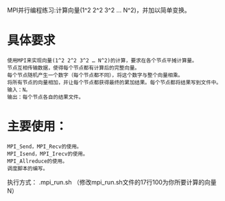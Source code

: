 MPI并行编程练习:计算向量(1^2 2^2 3^2 … N^2)，并加以简单变换。
####
具体要求
====
    使用MPI来实现向量(1^2 2^2 3^2 … N^2)的计算，要求在各个节点平摊计算量。
    节点互相传输数据，使得每个节点都有计算后的完整向量。
    每个节点随机产生一个数字（每个节点都不同），将这个数字与整个向量相乘。
    将所有节点的向量相加，并让每个节点都获得最终的累加结果。每个节点都将结果写到文件中。
    输入：N。
    输出：每个节点各自的结果文件。
主要使用：
====
    MPI_Send，MPI_Recv的使用。
    MPI_Isend，MPI_Irecv的使用。
    MPI_Allreduce的使用。
    调度脚本的编写。
执行方式：
    .mpi_run.sh
    （修改mpi_run.sh文件的17行100为你所要计算的向量N）